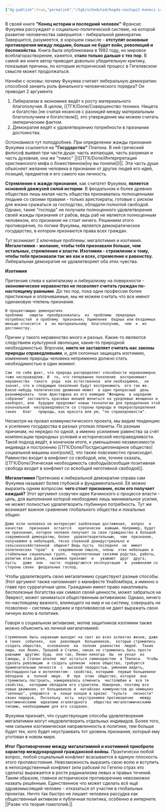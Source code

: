```yaml
---
{"dg-publish":true,"permalink":"/tgk/scheduled/kogda-nastupit-konecz-istorii/"}
---
```


В своей книге __"Конец истории и последний человек"__ Фрэнсис Фукуяма рассуждает о социально-политической системе, на которой развитие человечества завершится - либеральной демократии. Завершится, разумеется, в хорошем смысле - **отступят основные противоречия между людьми, больше не будет войн, революций и беспокойства**. Книга была опубликована в 1992 году, но мировое всеблагорастворение, кажется, **стало только дальше с тех пор**. В самой же книге автор приводит довольно убедительную критику, показывая причины, по которым исторический процесс в Гегелевском смысле может продолжаться.

Начнём с основы: почему Фукуяма считает либеральную демократию способной занаять роль финального человеческого порядка? Он приводит 2 аргумента

1) Либерализм в экономике ведёт к росту материального благополучия. В целом, [[ТГК/Done/Совершенство техники.  Нищета и богатство.\|не считая нюансов с разницей между материальным благополучием и богатством]], это утверждение мы можем считать эмперическим фактом.
2) Демократия ведёт к удовлетворению потребности в признании достоинства.

Остоновимся тут поподробнее. При определении жажды признания Фукуяма ссылается на __"Государство"__ Платона. В ней греческий философ выявил три части души: часть желающая, часть разумная и часть духовная, она же "тимос" ||([[ТГК/Done/Интерпретация христианского мифа о божественном\|ну вы поняли]])||. Эта часть души объясняет желание человека в признании от других людей его идей, позиций, предметов и его самого как личность.

**Стремление к жажде признания**, как считатет Фукуяма, **является основной движузей силой истории**. В феодальном и более древних обществах лишь малая часть общества признавалась полноценными людьми со своими правами - только аристократы, готовые с риском для жизни сражаться за господство, обладали полнотой свободой. Однако, такие "господа" не получали полноценного удовлетворения своей жажды признания от рабов, ведь раб не является полноценным человеком, его признание не стоит ничего. Решением этого противоречия, по логике Фукуямы, является демократическое государство, в котором признаются права всех граждан.

Тут возникает 2 ключевые проблемы: мегалотимия и изотимия. **Мегалотимия - желание, чтобы тебя признавали больше, чем остальных, стремление к власти. Изотимия - стремление к тому, чтобы тебя признавали так же как и всех, стремелние к равенству.** Либеральная демократия не удовлетворяет оба этих чувства.

**Изотимия**

Претензия слева к капитализму и либерализму на поверхности - **экономическое неравенство не позволяет считать граждан по-настоящему равными**. До тех пор, пока одни профессии более пристижные и оплачиваемые, мы не можем считать что все имеют одинаковую чтепень признания.
```
В процветающих демократиях
проблема   нищеты  преобразовалась  из  проблемы  природных потребностей  в проблему  признания; Ущемление  бедных или бездомных меньше относится  к  их материальному  благополучию,  чем  к  их достоинству.
```
Причин у такого неравенство много и разных. Какие-то являются следствием культурной эволюции, какие-то природной необходимостью. Впрочем, **никто не заставляет считать нас законы природы справедливыми**, и, для склонных защищать изотимию, изменение природы человека непременно должно стать необходимостью в один момент.

```
Сам  по себе факт, что природа распределяет способности неравномерно тоже несправедлив. И  то, что теперешнее поколение  воспринимает неравенство  такого  рода  как естественное  или необходимое,  не  значит, что и следующие поколения будут воспринимать  его так же.  Какое-нибудь политическое движение может  в один прекрасный  день  реанимировать  план Аристофана из его комедии "Женщины  в народном собрании" заставлять красивых юношей жениться на уродливых женщинах и наоборот, или  будущее предложит новые технологии для преодоления этой изначальной  несправедливости со стороны природы и перераспределения таких   благ   природы, как красота или ум, "по справедливости".
```
Несмотря на провал коммунистического проекта, мы видим тенденцию к усилению государства в разных уголках планеты. По разным причинам, но нередко по одной, а именно усилиение равенства за счёт компенсации природных условий и исторической несправедливости. Такой подход ведёт, в конечном итоге, к уменьшению независимости индивида и построению [[ТГК/Done/Постдисциплинарное общество\|социальной машины контроля]], что также повсеместно происходит. Равенство входит в конфликт со свободой, или, точнее сказать, [[ТГК/Done/Этическая необходимость свободы\|всеобщая позитивная свобода входит в конфликт со всеобщей неготивной свободой]].

**Мегалатимия**
Претензию к либеральной демократии справа сам Фукуяма называет более глубокой и фундаментальной. Её можно выразить одним вопросом: **чего стоит признание, если его получает каждый?** Этот аргумент созвучен идее Качинского о процессе власти - цель, для выполнения которой необходимо лишь минимальное усилие, не может полностью удовлетворить глубинную потребность. Тут же возникает важное сравнение глобального общества и локальных общин:
```
Даже если человека не интересуют заоблачные достижения,  вопрос  о качестве   признания  остается   критически  важным. Например, будет ли признание, которое человек получает за свое гражданство в большой  современной демократии, более  удовлетворительным,  чем  признание, получаемое в небольшой, тесно спаянной доиндустриально и сельскохозяйственной  общине? Ведь пусть  последняя  не  имеет  политических "прав"  в  современном смысле, члены  этих небольших и стабильных социальных групп,  переплетенные связями родства, работы,  религии итак далее,  взаимно признают  и   уважают  друг  друга,  пусть   даже  они   часто  подвергаются эксплуатации  и  унижениям со  стороны своих  феодальных господ.
```
Чтобы удовлетворять свою мегалатимию существуют разные способы. Этот аргумент также напоминает о манифесте Унабомбера, а именно о главе про суррагатные цели. Гражданин имеет право накапливать бесполезные богатства как символ своей ценности, может забраться на Эверест, может заниматься общественным активизмом. Однако, ничего по-настоящему важного, влияющего на мир и на систему, совершать не позволено - системы сдержек и противовесов не дают выражать свою личную волю в политике.

Говоря о социальном активизме, мотив защитников изотимии также можно объяснить их личной мегалатимией:

```
Стремление быть неравным выходит на свет во всех аспектах жизни, даже в таких  событиях,  как  революция  большевиков,  которые стремились  создать общество,  основанное  на  полном  равенстве  людей.  Такие люди, как Ленин, Троцкий и Сталин, никак не стремились быть просто равными  другим: будь  оно так, Ленин никогда  бы  не уехал  из  Самары, а Сталин вполне  мог остаться семинаристом  в Тбилиси.  Чтобы сделать революцию  и создать целиком  новое общество, требуются  примечательные личности  с  высокой твердостью, умением видеть, беспощадностью и интеллектом-- свойства, которыми  первые большевики обладали  в  полной  мере.  И  при  этом  общество, которое  они  стремились построить, намеревалось отменить  честолюбие и  все те  свойства,  которыми обладали его строители. Наверное, поэтому все левые движения, от большевиков и  китайских коммунистов до немецких "зеленых", упираются  в  конце концов в кризис  "культа   личности"  своих лидеров,  Поскольку  есть  неустранимое противоречие   между изотимическими  идеалами эгалитарного   общества мегалотимическими типами, необходимыми для его создания.
```
Фукуяма признаёт, что существующие способы удовлетворения мегалатимии могут неудовлетворить отдельных индивидов. Более того, чем сильнее изотимическая направленность в политике, тем больше будет тех, кого будет неустраивать тот уровень признания, который ему уготован в новом мире.

**Итог**
**Противорчение между мегалатимией и изотимией приобрело характер международной гражданской войны.** Практически любой вопрос, любой социальный конфликт всасывается в единую плоскость этого противостояния. Невозможность выразить свою волю и вступить в непосредственный конфликт (или рабский по Гегелю страх это сделать) выражается в росте радикализма левых и правых течений. Таким образом, главное историческое противоречние невозможно назвать решённым. Единственное что может сделать всё ещё здравомыслящий человек - отказаться от участия в глобальных проектах. Ничто так быстро не лишает человека рассудка как общественный активизм и публичная политика, особенно в интернете. ||Разве что теория гомотопий.||